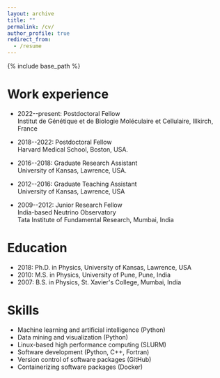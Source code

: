 ```yaml
---
layout: archive
title: ""
permalink: /cv/
author_profile: true
redirect_from:
  - /resume
---
```


{% include base_path %}

Work experience
======
* 2022--present: Postdoctoral Fellow\
  Institut de Génétique et de Biologie Moléculaire et Cellulaire, Illkirch, France
  
* 2018--2022: Postdoctoral Fellow\
  Harvard Medical School, Boston, USA.

* 2016--2018: Graduate Research Assistant\
  University of Kansas, Lawrence, USA.
  
* 2012--2016: Graduate Teaching Assistant\
  University of Kansas, Lawrence, USA

* 2009--2012: Junior Research Fellow\
  India-based Neutrino Observatory\
  Tata Institute of Fundamental Research, Mumbai, India

Education
======
* 2018: Ph.D. in Physics, University of Kansas, Lawrence, USA
* 2010: M.S. in Physics, University of Pune, Pune, India
* 2007: B.S. in Physics, St. Xavier's College, Mumbai, India
  
Skills
======
* Machine learning and artificial intelligence (Python)
* Data mining and visualization (Python)
* Linux-based high performance computing (SLURM)
* Software development (Python, C++, Fortran)
* Version control of software packages (GitHub)
* Containerizing software packages (Docker)
